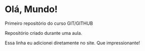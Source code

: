 # Olá, Mundo!
 Primeiro repositório do curso GIT/GITHUB

 Repositório criado durante uma aula.
 
 Essa linha eu adicionei diretamente no site. Que impressionante!
